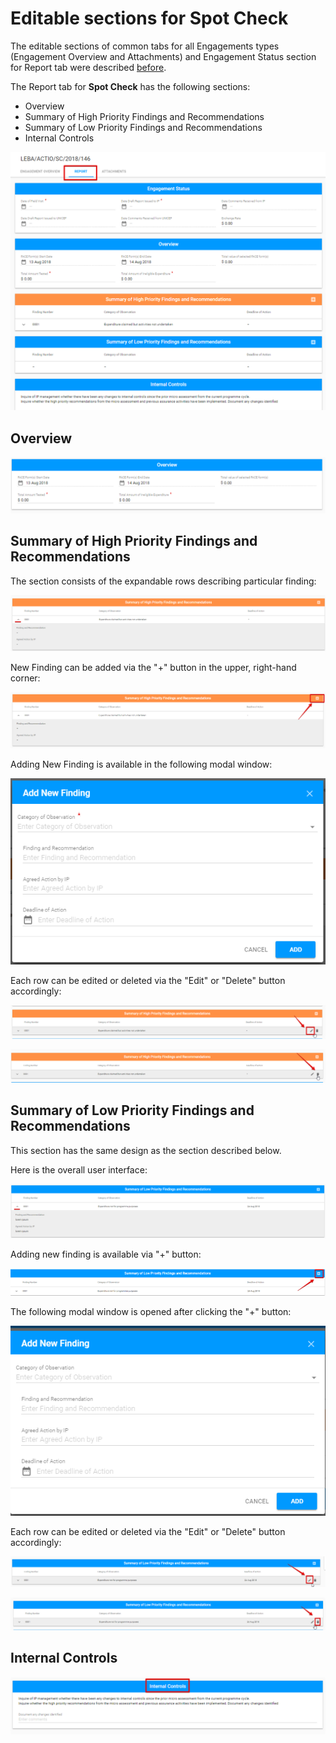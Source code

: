 # Editable sections for Spot Check

The editable sections of common tabs for all Engagements types  \(Engagement Overview and Attachments\) and Engagement Status section for Report tab were described [before](../editable-tabs-for-all-engagements-types.md).

The Report tab for **Spot Check** has the following sections:

* Overview
* Summary of High Priority Findings and Recommendations
* Summary of Low Priority Findings and Recommendations
* Internal Controls

![Report tab for Spot Check:Overall user interface ](../../../../.gitbook/assets/81.png)

## Overview

![Overview section](../../../../.gitbook/assets/82.png)

## Summary of High Priority Findings and Recommendations

The section consists of the expandable rows describing particular finding:

![Summary of High Priority Findings and Recommendations: overall user interface](../../../../.gitbook/assets/83.png)

New Finding can be added via the "+" button in the upper, right-hand corner: 

![Add button](../../../../.gitbook/assets/84.png)

Adding New Finding is available in the following modal window: 

![Add New Finding modal window](../../../../.gitbook/assets/85.png)

Each row can be edited or deleted via the "Edit" or "Delete" button accordingly:

![Edit button](../../../../.gitbook/assets/86.png)

![Delete button ](../../../../.gitbook/assets/87.png)

## Summary of Low Priority Findings and Recommendations

This section has the same design as the section described below.

Here is the overall user interface: 

![Summary of Low Priority Findings and Recommendations: overall user interface](../../../../.gitbook/assets/88.png)

Adding new finding is available via "+" button:

![Add button](../../../../.gitbook/assets/90.png)

  
The following modal window is opened after clicking the "+" button:

![Add New Finding modal window](../../../../.gitbook/assets/89.png)

Each row can be edited or deleted via the "Edit" or "Delete" button accordingly: 

![Edit button](../../../../.gitbook/assets/91.png)

![Delete button](../../../../.gitbook/assets/92.png)

## Internal Controls

![Internal Controls section: overall user interface](../../../../.gitbook/assets/93.png)

